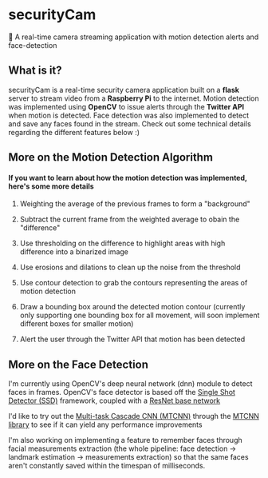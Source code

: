 
# securityCam

🎥 A real-time camera streaming application with motion detection alerts and face-detection

  

## What is it?

securityCam is a real-time security camera application built on a **flask** server to stream video from a **Raspberry Pi** to the internet. Motion detection was implemented using **OpenCV** to issue alerts through the **Twitter API** when motion is detected. Face detection was also implemented to detect and save any faces found in the stream. Check out some technical details regarding the different features below :)
  
  

## More on the Motion Detection Algorithm

#### If you want to learn about how the motion detection was implemented, here's some more details

1. Weighting the average of the previous frames to form a "background"

2. Subtract the current frame from the weighted average to obain the "difference"

3. Use thresholding on the difference to highlight areas with high difference into a binarized image

4. Use erosions and dilations to clean up the noise from the threshold

5. Use contour detection to grab the contours representing the areas of motion detection
6. Draw a bounding box around the detected motion contour (currently only supporting one bounding box for all movement, will soon implement different boxes for smaller motion)
7. Alert the user through the Twitter API that motion has been detected

  

## More on the Face Detection
I'm currently using OpenCV's deep neural network (dnn) module to detect faces in frames. OpenCV's face detector is based off the [Single Shot Detector (SSD)](https://research.google/pubs/pub44872/)  framework, coupled with a [ResNet base network](https://en.wikipedia.org/wiki/Residual_neural_network)

I'd like to try out the [Multi-task Cascade CNN (MTCNN)](https://arxiv.org/abs/1604.02878) through the [MTCNN library](https://github.com/ipazc/mtcnn) to see if it can yield any performance improvements


I'm also working on implementing a feature to remember faces through facial measurements extraction (the whole pipeline: face detection -> landmark estimation -> measurements extraction) so that the same faces aren't constantly saved within the timespan of milliseconds.